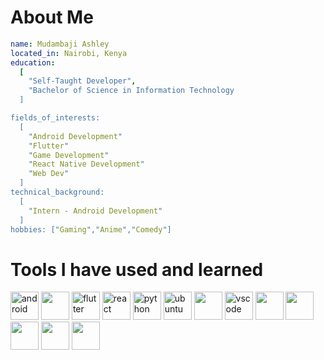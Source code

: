 


# About Me
```yaml
name: Mudambaji Ashley
located_in: Nairobi, Kenya
education:
  [
    "Self-Taught Developer",
    "Bachelor of Science in Information Technology
  ]

fields_of_interests:
  [
    "Android Development"
    "Flutter"
    "Game Development"
    "React Native Development"
    "Web Dev"
  ]
technical_background:
  [
    "Intern - Android Development"
  ]
hobbies: ["Gaming","Anime","Comedy"]
```

# Tools I have used and learned
<p align="left">  
<img src="https://cdn.jsdelivr.net/gh/devicons/devicon@latest/icons/android/android-plain.svg" alt="android" width="45" height="45"/>

<img src="https://cdn.jsdelivr.net/gh/devicons/devicon@latest/icons/kotlin/kotlin-original.svg" width="45" height="45"/>          

<img src="https://cdn.jsdelivr.net/gh/devicons/devicon@latest/icons/flutter/flutter-original.svg" alt="flutter" width="45" height="45"/>
          
<img src="https://cdn.jsdelivr.net/gh/devicons/devicon@latest/icons/react/react-original.svg" alt="react" width="45" height="45"/>

<img src="https://cdn.jsdelivr.net/gh/devicons/devicon@latest/icons/python/python-original.svg" alt="python" width="45" height="45" />

<img src="https://cdn.jsdelivr.net/gh/devicons/devicon@latest/icons/ubuntu/ubuntu-original.svg" alt="ubuntu" width="45" height="45"/>

<img src="https://cdn.jsdelivr.net/gh/devicons/devicon@latest/icons/androidstudio/androidstudio-original-wordmark.svg" width="45" height="45"/>

<img src="https://cdn.jsdelivr.net/gh/devicons/devicon@latest/icons/vscode/vscode-original.svg" alt="vscode" width="45" height="45"/>

<img src="https://cdn.jsdelivr.net/gh/devicons/devicon@latest/icons/pycharm/pycharm-original.svg" width="45" height="45"/>
          
<img src="https://cdn.jsdelivr.net/gh/devicons/devicon@latest/icons/javascript/javascript-original.svg" width="45" height="45"/>

<img src="https://cdn.jsdelivr.net/gh/devicons/devicon@latest/icons/html5/html5-plain-wordmark.svg" width="45" height="45"/>

<img src="https://cdn.jsdelivr.net/gh/devicons/devicon@latest/icons/css3/css3-plain-wordmark.svg" width="45" height="45"/>
          
<img src="https://cdn.jsdelivr.net/gh/devicons/devicon@latest/icons/git/git-plain-wordmark.svg" width="45" height="45"/>
          
          
          
          
          
          
          
          
</p>
